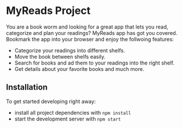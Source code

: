 # MyReads Project

You are a book worm and looking for a great app that lets you read, categorize and plan your readings?
MyReads app has got you covered. Bookmark the app into your browser and enjoy the follwoing features:

- Categorize your readings into different shelfs.
- Move the book between shelfs easily.
- Search for books and ad them to your readings into the right shelf.
- Get details about your favorite books and much more.


## Installation

To get started developing right away:

* install all project dependencies with `npm install`
* start the development server with `npm start`

